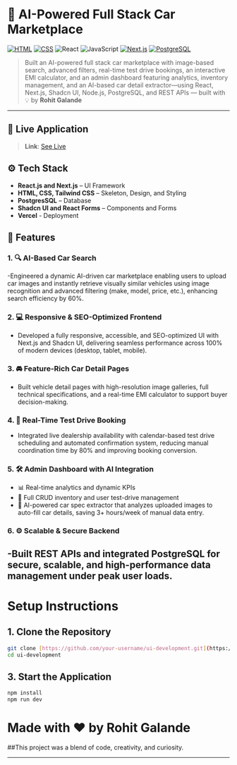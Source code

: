 # 🚗 AI-Powered Full Stack Car Marketplace
[![HTML](https://img.shields.io/badge/HTML-5-orange)](https://developer.mozilla.org/en-US/docs/Web/HTML)
[![CSS](https://img.shields.io/badge/CSS-3-blue)](https://developer.mozilla.org/en-US/docs/Web/CSS)
![React](https://img.shields.io/badge/React-18.0.0-blue)
![JavaScript](https://img.shields.io/badge/JavaScript-ES6-yellow?logo=javascript&logoColor=white)
[![Next.js](https://img.shields.io/badge/Next.js-000000?logo=next.js&logoColor=white)](https://nextjs.org/)
[![PostgreSQL](https://img.shields.io/badge/PostgreSQL-4169E1?logo=postgresql&logoColor=white)](https://www.postgresql.org/)


> Built an AI-powered full stack car marketplace with image-based search, advanced filters, real-time test drive bookings, an interactive EMI calculator, and an admin dashboard featuring analytics, inventory management, and an AI-based car detail extractor—using React, Next.js, Shadcn UI, Node.js, PostgreSQL, and REST APIs — built with 💡 by **Rohit Galande**

---

## 📸 Live Application

> **Link**: [See Live]([https://ui-development-cynlr.netlify.app/](https://vehiql-kohl.vercel.app/))

## ⚙️ Tech Stack

- **React.js and Next.js** – UI Framework  
- **HTML, CSS, Tailwind CSS** – Skeleton, Design, and Styling 
- **PostgresSQL** – Database
- **Shadcn UI and React Forms** – Components and Forms
- **Vercel** - Deployment


## 🎯 Features

### 1. 🔍 AI-Based Car Search
-Engineered a dynamic AI-driven car marketplace enabling users to upload car images and instantly retrieve visually similar vehicles using image recognition and advanced filtering (make, model, price, etc.), enhancing search efficiency by 60%.

### 2. 💻 Responsive & SEO-Optimized Frontend
- Developed a fully responsive, accessible, and SEO-optimized UI with Next.js and Shadcn UI, delivering seamless performance across 100% of modern devices (desktop, tablet, mobile).

### 3. 🚘 Feature-Rich Car Detail Pages
- Built vehicle detail pages with high-resolution image galleries, full technical specifications, and a real-time EMI calculator to support buyer decision-making.

### 4. 📅 Real-Time Test Drive Booking
- Integrated live dealership availability with calendar-based test drive scheduling and automated confirmation system, reducing manual coordination time by 80% and improving booking conversion.

### 5. 🛠️ Admin Dashboard with AI Integration
- 📊 Real-time analytics and dynamic KPIs
- 🚗 Full CRUD inventory and user test-drive management
- 🧠 AI-powered car spec extractor that analyzes uploaded images to auto-fill car details, saving 3+ hours/week of manual data entry.

### 6. ⚙️ Scalable & Secure Backend
-Built REST APIs and integrated PostgreSQL for secure, scalable, and high-performance data management under peak user loads.
---


# Setup Instructions

## 1. Clone the Repository

```bash
git clone [https://github.com/your-username/ui-development.git](https://github.com/rohitgalande1032/AI_Car_Marketplace)
cd ui-development
```

## 3. Start the Application
```bash
npm install
npm run dev
```

# Made with ❤️ by Rohit Galande
##This project was a blend of code, creativity, and curiosity. 

---
